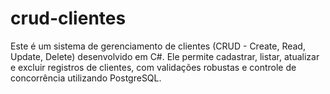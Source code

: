 # crud-clientes
Este é um sistema de gerenciamento de clientes (CRUD - Create, Read, Update, Delete) desenvolvido em C#. Ele permite cadastrar, listar, atualizar e excluir registros de clientes, com validações robustas e controle de concorrência utilizando PostgreSQL.
